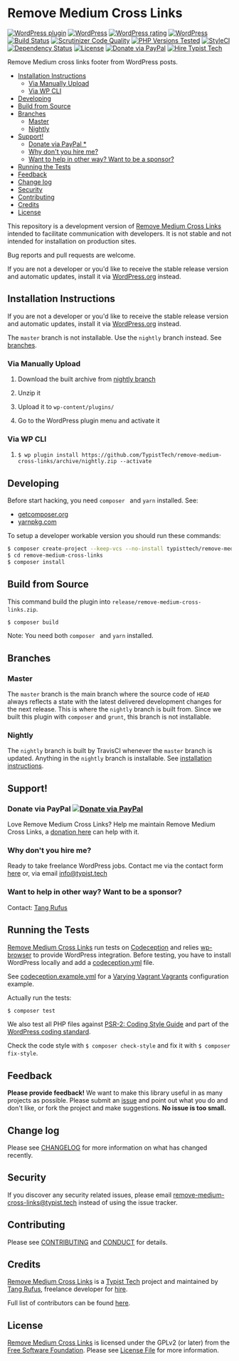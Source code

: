 # Remove Medium Cross Links 

[![WordPress plugin](https://img.shields.io/wordpress/plugin/v/remove-medium-cross-links.svg)](https://wordpress.org/plugins/remove-medium-cross-links/)
[![WordPress](https://img.shields.io/wordpress/plugin/dt/remove-medium-cross-links.svg)](https://wordpress.org/plugins/remove-medium-cross-links/)
[![WordPress rating](https://img.shields.io/wordpress/plugin/r/remove-medium-cross-links.svg)](https://wordpress.org/plugins/remove-medium-cross-links/)
[![WordPress](https://img.shields.io/wordpress/v/remove-medium-cross-links.svg)](https://wordpress.org/plugins/remove-medium-cross-links/)
[![Build Status](https://travis-ci.org/TypistTech/remove-medium-cross-links.svg?branch=master)](https://travis-ci.org/TypistTech/remove-medium-cross-links)
[![Scrutinizer Code Quality](https://scrutinizer-ci.com/g/TypistTech/remove-medium-cross-links/badges/quality-score.png?b=master)](https://scrutinizer-ci.com/g/TypistTech/remove-medium-cross-links/?branch=master)
[![PHP Versions Tested](http://php-eye.com/badge/typisttech/remove-medium-cross-links/tested.svg)](https://travis-ci.org/TypistTech/remove-medium-cross-links)
[![StyleCI](https://styleci.io/repos/77471719/shield?branch=master)](https://styleci.io/repos/77471719)
[![Dependency Status](https://gemnasium.com/badges/github.com/TypistTech/remove-medium-cross-links.svg)](https://gemnasium.com/github.com/TypistTech/remove-medium-cross-links)
[![License](https://poser.pugx.org/typisttech/remove-medium-cross-links/license)](https://packagist.org/packages/typisttech/remove-medium-cross-links)
[![Donate via PayPal](https://img.shields.io/badge/Donate-PayPal-blue.svg)](https://www.typist.tech/donate/remove-medium-cross-links/)
[![Hire Typist Tech](https://img.shields.io/badge/Hire-Typist%20Tech-ff69b4.svg)](https://www.typist.tech/contact/)

Remove Medium cross links footer from WordPress posts.

<!-- START doctoc generated TOC please keep comment here to allow auto update -->
<!-- DON'T EDIT THIS SECTION, INSTEAD RE-RUN doctoc TO UPDATE -->


- [Installation Instructions](#installation-instructions)
  - [Via Manually Upload](#via-manually-upload)
  - [Via WP CLI](#via-wp-cli)
- [Developing](#developing)
- [Build from Source](#build-from-source)
- [Branches](#branches)
  - [Master](#master)
  - [Nightly](#nightly)
- [Support!](#support)
  - [Donate via PayPal *](#donate-via-paypal-)
  - [Why don't you hire me?](#why-dont-you-hire-me)
  - [Want to help in other way? Want to be a sponsor?](#want-to-help-in-other-way-want-to-be-a-sponsor)
- [Running the Tests](#running-the-tests)
- [Feedback](#feedback)
- [Change log](#change-log)
- [Security](#security)
- [Contributing](#contributing)
- [Credits](#credits)
- [License](#license)

<!-- END doctoc generated TOC please keep comment here to allow auto update -->

This repository is a development version of [Remove Medium Cross Links](https://wordpress.org/plugins/remove-medium-cross-links/) intended to facilitate communication with developers. It is not stable and not intended for installation on production sites. 

Bug reports and pull requests are welcome.

If you are not a developer or you'd like to receive the stable release version and automatic updates, install it via [WordPress.org](https://wordpress.org/plugins/remove-medium-cross-links/) instead.



## Installation Instructions

If you are not a developer or you'd like to receive the stable release version and automatic updates, install it via [WordPress.org](https://wordpress.org/plugins/remove-medium-cross-links/) instead.



The `master` branch is not installable. Use the `nightly` branch instead. See [branches](#branches).

### Via Manually Upload

1. Download the built archive from [nightly branch](https://github.com/TypistTech/remove-medium-cross-links/archive/nightly.zip)

2. Unzip it

3. Upload it to `wp-content/plugins/`

4. Go to the WordPress plugin menu and activate it



### Via WP CLI

1. `$ wp plugin install https://github.com/TypistTech/remove-medium-cross-links/archive/nightly.zip --activate`




## Developing

Before start hacking, you need `composer ` and `yarn` installed. See:

- [getcomposer.org](https://getcomposer.org/doc/00-intro.md)
- [yarnpkg.com](https://yarnpkg.com/en/docs/install)



To setup a developer workable version you should run these commands:

```bash
$ composer create-project --keep-vcs --no-install typisttech/remove-medium-cross-links:dev-master
$ cd remove-medium-cross-links
$ composer install
```



## Build from Source

This command build the plugin into `release/remove-medium-cross-links.zip`.

```bash
$ composer build
```

Note: You need both `composer ` and `yarn` installed.




## Branches

### Master

The `master` branch is the main branch where the source code of `HEAD` always reflects a state with the latest delivered development changes for the next release. This is where the `nightly` branch is built from. Since we built this plugin with `composer` and `grunt`, this branch is not installable.

### Nightly

The `nightly` branch is built by TravisCI whenever the `master` branch is updated. Anything in the `nightly` branch is installable. See [installation instructions](#installation-instructions).



## Support!

### Donate via PayPal [![Donate via PayPal](https://img.shields.io/badge/Donate-PayPal-blue.svg)](https://www.typist.tech/donate/remove-medium-cross-links/)

Love Remove Medium Cross Links? Help me maintain Remove Medium Cross Links, a [donation here](https://www.typist.tech/donate/remove-medium-cross-links/) can help with it. 

### Why don't you hire me?

Ready to take freelance WordPress jobs. Contact me via the contact form [here](https://www.typist.tech/contact/) or, via email [info@typist.tech](mailto:info@typist.tech)

### Want to help in other way? Want to be a sponsor? 

Contact: [Tang Rufus](mailto:tangrufus@gmail.com)



## Running the Tests

[Remove Medium Cross Links](https://github.com/TypistTech/remove-medium-cross-links) run tests on [Codeception](http://codeception.com/) and relies [wp-browser](https://github.com/lucatume/wp-browser) to provide WordPress integration.
Before testing, you have to install WordPress locally and add a [codeception.yml](http://codeception.com/docs/reference/Configuration) file.

See [codeception.example.yml](codeception.example.yml) for a [Varying Vagrant Vagrants](https://varyingvagrantvagrants.org/) configuration example.

Actually run the tests:

``` bash
$ composer test
```

We also test all PHP files against [PSR-2: Coding Style Guide](http://www.php-fig.org/psr/psr-2/) and part of the [WordPress coding standard](https://github.com/WordPress-Coding-Standards/WordPress-Coding-Standards).

Check the code style with ``$ composer check-style`` and fix it with ``$ composer fix-style``.



## Feedback

**Please provide feedback!** We want to make this library useful in as many projects as possible.
Please submit an [issue](https://github.com/TypistTech/remove-medium-cross-links/issues/new) and point out what you do and don't like, or fork the project and make suggestions.
**No issue is too small.**



## Change log

Please see [CHANGELOG](CHANGELOG.md) for more information on what has changed recently.



## Security

If you discover any security related issues, please email remove-medium-cross-links@typist.tech instead of using the issue tracker.



## Contributing

Please see [CONTRIBUTING](.github/CONTRIBUTING.md) and [CONDUCT](.github/CONDUCT.md) for details.



## Credits

[Remove Medium Cross Links](https://github.com/TypistTech/remove-medium-cross-links) is a [Typist Tech](https://www.typist.tech) project and maintained by [Tang Rufus](https://twitter.com/Tangrufus), freelance developer for [hire](https://www.typist.tech/contact/).

Full list of contributors can be found [here](https://github.com/TypistTech/remove-medium-cross-links/graphs/contributors).



## License

[Remove Medium Cross Links](https://github.com/TypistTech/remove-medium-cross-links) is licensed under the GPLv2 (or later) from the [Free Software Foundation](http://www.fsf.org/).
Please see [License File](LICENSE) for more information.
